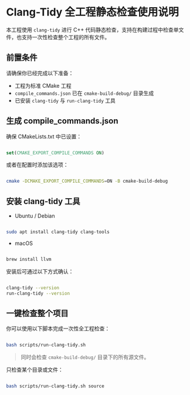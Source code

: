 # Clang-Tidy 全工程静态检查使用说明

本工程使用 `clang-tidy` 进行 C++ 代码静态检查，支持在构建过程中检查单文件，也支持一次性检查整个工程的所有文件。

## 前置条件

请确保你已经完成以下准备：

- 工程为标准 CMake 工程
- `compile_commands.json` 已在 `cmake-build-debug/` 目录生成
- 已安装 `clang-tidy` 与 `run-clang-tidy` 工具

## 生成 compile_commands.json

确保 CMakeLists.txt 中已设置：

```cmake

set(CMAKE_EXPORT_COMPILE_COMMANDS ON)

```

或者在配置时添加该选项：

```bash

cmake -DCMAKE_EXPORT_COMPILE_COMMANDS=ON -B cmake-build-debug

```

## 安装 clang-tidy 工具

- Ubuntu / Debian

```bash

sudo apt install clang-tidy clang-tools

```

- macOS

```bash

brew install llvm

```

安装后可通过以下方式确认：

```bash

clang-tidy --version
run-clang-tidy --version

```

## 一键检查整个项目

你可以使用以下脚本完成一次性全工程检查：

```bash

bash scripts/run-clang-tidy.sh

```

> 同时会检查 `cmake-build-debug/` 目录下的所有源文件。

只检查某个目录或文件：

```bash

bash scripts/run-clang-tidy.sh source

```